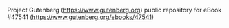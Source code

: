 Project Gutenberg (https://www.gutenberg.org) public repository for eBook #47541 (https://www.gutenberg.org/ebooks/47541)
